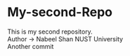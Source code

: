 # My-second-Repo
This is my second repository.
<br>
Author -> Nabeel Shan NUST University
<br>
Another commit
